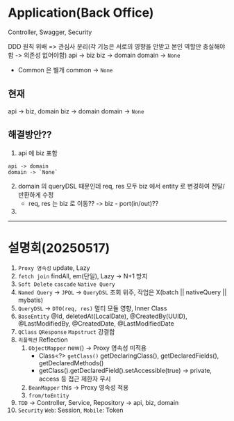 # Application(Back Office)
Controller, Swagger, Security

DDD 원칙 위배 => 관심사 분리(각 기능은 서로의 영향을 안받고 본인 역할만 충실해야함 -> 의존성 없어야함)
api -> biz
biz -> domain
domain -> `None`

- Common 은 별개
common -> `None`

## 현재
api -> biz, domain
biz -> domain
domain -> `None`

## 해결방안??
1. api 에 biz 포함
```
api -> domain
domain -> `None`
```
2. domain 의 queryDSL 때문인데 req, res 모두 biz 에서 entity 로 변경하여 전달/반환하게 수정
   - req, res 는 biz 로 이동?? -> biz - port(in/out)?? 
3.

---

# 설명회(20250517)
1. `Proxy 영속성` update, Lazy
2. `fetch join` findAll, em(단일), Lazy -> N+1 방지
3. `Soft Delete` `cascade` `Native Query`
4. `Named Query` -> `JPQL` -> `QueryDSL` 조회 위주, 작업은 X(batch || nativeQuery || mybatis)
5. `QueryDSL` -> `DTO(req, res)` 멀티 모듈 영향, Inner Class
6. `BaseEntity` @Id, deletedAt(LocalDate), @CreatedBy(UUID), @LastModifiedBy, @CreatedDate, @LastModifiedDate
7. `QClass` `QResponse` `Mapstruct` 강결합
8. `리플렉션` Reflection
   1. `ObjectMapper` new() -> Proxy 영속성 미적용
      - Class<?> `getClass()` getDeclaringClass(), getDeclaredFields(), getDeclaredMethods()
      - getClass().getDeclaredField().setAccessible(true) -> private, access 등 접근 제한자 무시
   2. `BeanMapper` this -> Proxy 영속성 적용
   3. `from/toEntity`
9. `TDD` -> Controller, Service, Repository -> api, biz, domain
10. `Security` `Web`: Session, `Mobile`: Token
